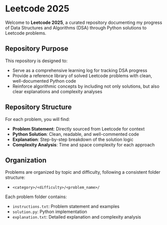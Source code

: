 # Leetcode 2025

Welcome to **Leetcode 2025**, a curated repository documenting my progress of Data Structures and Algorithms (DSA) through Python solutions to Leetcode problems.

## Repository Purpose

This repository is designed to:
- Serve as a comprehensive learning log for tracking DSA progress
- Provide a reference library of solved Leetcode problems with clean, well-documented Python code
- Reinforce algorithmic concepts by including not only solutions, but also clear explanations and complexity analyses

## Repository Structure

For each problem, you will find:
- **Problem Statement**: Directly sourced from Leetcode for context
- **Python Solution**: Clean, readable, and well-commented code
- **Explanation**: Step-by-step breakdown of the solution logic
- **Complexity Analysis**: Time and space complexity for each approach

## Organization

Problems are organized by topic and difficulty, following a consistent folder structure:
- `<category>/<difficulty>/<problem_name>/`

Each problem folder contains:
- `instructions.txt`: Problem statement and examples
- `solution.py`: Python implementation
- `explanation.txt`: Detailed explanation and complexity analysis
